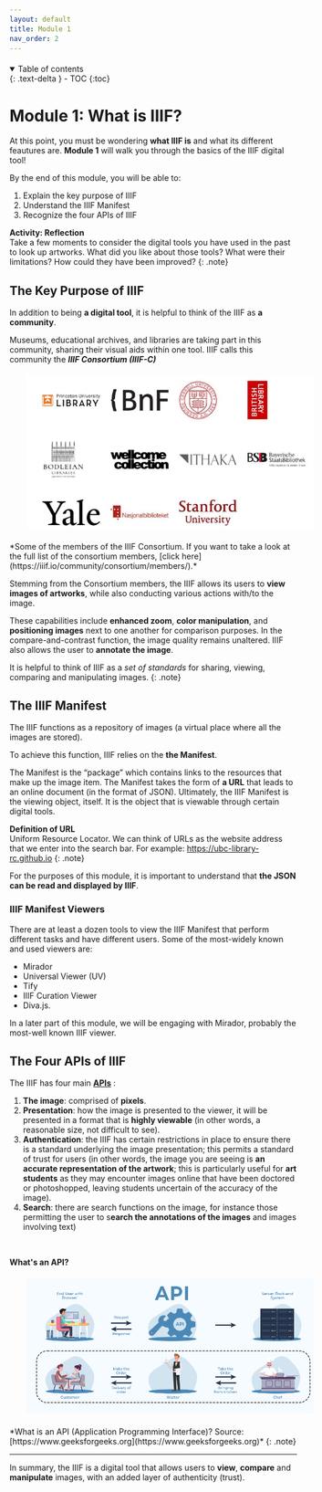 ```yaml
---
layout: default
title: Module 1
nav_order: 2
---
```


<p style="margin-bottom: 20px"></p>

<details open markdown="block">
  <summary>
    Table of contents
  </summary>
  {: .text-delta }
 - TOC
{:toc}
</details>

# Module 1: What is IIIF?


At this point, you must be wondering **what IIIF is** and what its different feautures are. **Module 1** will walk you through the basics of the IIIF digital tool!


By the end of this module, you will be able to:

1. Explain the key purpose of IIIF
2. Understand the IIIF Manifest
3. Recognize the four APIs of IIIF



**Activity: Reflection** <br> Take a few moments to consider the digital tools you have used in the past to look up artworks. What did you like about those tools? What were their limitations? How could they have been improved? 
{: .note}



## The Key Purpose of IIIF

In addition to being **a digital tool**, it is helpful to think of the IIIF as **a community**.

Museums, educational archives, and libraries are taking part in this community, sharing their visual aids within one tool. IIIF calls this community the _**IIIF Consortium (IIIF-C)**_ 



<p style="margin-top:20px;margin-bottom:20px">
<img src="figures/IIIFConsortium.jpg" width="600" style="margin-left:30px"/>
</p>
*Some of the members of the IIIF Consortium. If you want to take a look at the full list of the consortium members, [click here](https://iiif.io/community/consortium/members/).*

<br>

Stemming from the Consortium members, the IIIF allows its users to **view images of artworks**, while also conducting various actions with/to the image. 

These capabilities include **enhanced zoom**, **color manipulation**, and **positioning images** next to one another for comparison purposes. In the compare-and-contrast function, the image quality remains unaltered. IIIF also allows the user to **annotate the image**. 


It is helpful to think of IIIF as a *set of standards* for sharing, viewing, comparing and manipulating images. 
{: .note}


## The IIIF Manifest


The IIIF functions as a repository of images (a virtual place where all the images are stored).
 
To achieve this function, IIIF relies on the **the Manifest**. 

The Manifest is the “package” which contains links to the resources that make up the image item. The Manifest takes the form of **a URL** that leads to an online document (in the format of JSON). Ultimately, the IIIF Manifest is the viewing object, itself. It is the object that is viewable through certain digital tools. 

**Definition of URL** <br> 
Uniform Resource Locator. We can think of URLs as the website address that we enter into the search bar. For example: https://ubc-library-rc.github.io
{: .note}

For the purposes of this module, it is important to understand that **the JSON can be read and displayed by IIIF**. 
 
### IIIF Manifest Viewers 

There are at least a dozen tools to view the IIIF Manifest that perform different tasks and have different users. Some of the most-widely known and used viewers are:

* Mirador
* Universal Viewer (UV)
* Tify
* IIIF Curation Viewer 
* Diva.js. 


In a later part of this module, we will be engaging with Mirador, probably the most-well known IIIF viewer. 


## The Four APIs of IIIF

The IIIF has four main [**APIs**][id1] :



[id1]: ## "Application Programming Interface, we can think of APIs as software that transmits information between a user and a website/app"




<!-- Identifiers, in alphabetical order -->

[another-identifier]: https://www.altexsoft.com/blog/engineering/what-is-api-definition-types-specifications-documentation/
"Application Programming Interface, we can think of APIs as software that transmits information between a user and a website/app"




1. **The image**: comprised of **pixels**.
2. **Presentation**: how the image is presented to the viewer, it will be presented in a format that is **highly viewable** (in other words, a reasonable size, not difficult to see).
3. **Authentication**: the IIIF has certain restrictions in place to ensure there is a standard underlying the image presentation; this permits a standard of trust for users (in other words, the image you are seeing is **an accurate representation of the artwork**; this is particularly useful for **art students** as they may encounter images online that have been doctored or photoshopped, leaving students uncertain of the accuracy of the image).
4. **Search**: there are search functions on the image, for instance those permitting the user to s**earch the annotations of the images** and images involving text)

<br>

**What's an API?** <br> <p style="margin-top:20px;margin-bottom:20px">
<img src="figures/imagen_2023-08-16_234024079.png" width="600" style="margin-left:30px"/>
</p> *What is an API (Application Programming Interface)? Source: [https://www.geeksforgeeks.org](https://www.geeksforgeeks.org)*
{: .note}
 
---

In summary, the IIIF is a digital tool that allows users to **view**, **compare** and **manipulate** images, with an added layer of authenticity (trust). 

